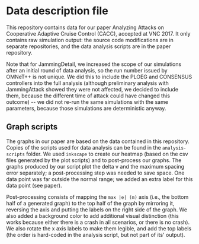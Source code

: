 # Data description file
This repository contains data for our paper Analyzing Attacks on Cooperative Adaptive Cruise Control (CACC), accepted at VNC 2017.
It only contains raw simulation output: the source code modifications are in separate repositories, and the data analysis scripts are in the paper repository.

Note that for JammingDetail, we increased the scope of our simulations after an initial round of data analysis, so the run number issued by OMNeT++ is not unique. We did this to include the PLOEG and CONSENSUS controllers into the full analysis (although preliminary analysis with JammingAttack showed they were not affected, we decided to include them, because the different time of attack could have changed this outcome) -- we did not re-run the same simulations with the same parameters, because those simulations are deterministic anyway.

## Graph scripts
The graphs in our paper are based on the data contained in this repository. Copies of the scripts used for data analysis can be found in the `analysis-scripts` folder. We used `inkscape` to create our heatmap (based on the csv files generated by the plot scripts) and to post-process our graphs. The graphs produced by our script plot the delta v and the maximum spacing error separately; a post-processing step was needed to save space. One data point was far outside the normal range; we added an extra label for this data point (see paper).

Post-processing consists of mapping the `max |e| (m)` axis (i.e., the bottom half of a generated graph) to the top half of the graph by mirroring it, reversing the axis and putting the labels on the right side of the graph. We also added a background color to add additional visual distinction (this works because either there is a crash in all scenarios, or there is no crash). We also rotate the x axis labels to make them legible, and add the top labels (the order is hard-coded in the analysis script, but not part of its' output).
